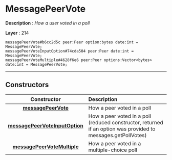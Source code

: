 # MessagePeerVote

**Description** : *How a user voted in a poll*

**Layer** : 214

```tl
messagePeerVote#b6cc2d5c peer:Peer option:bytes date:int = MessagePeerVote;
messagePeerVoteInputOption#74cda504 peer:Peer date:int = MessagePeerVote;
messagePeerVoteMultiple#4628f6e6 peer:Peer options:Vector<bytes> date:int = MessagePeerVote;
```

---

## Constructors

| Constructor | Description |
| :---: | :--- |
| [**messagePeerVote**](constructor/messagePeerVote) | How a peer voted in a poll |
| [**messagePeerVoteInputOption**](constructor/messagePeerVoteInputOption) | How a peer voted in a poll (reduced constructor, returned if an option was provided to messages.getPollVotes) |
| [**messagePeerVoteMultiple**](constructor/messagePeerVoteMultiple) | How a peer voted in a multiple-choice poll |